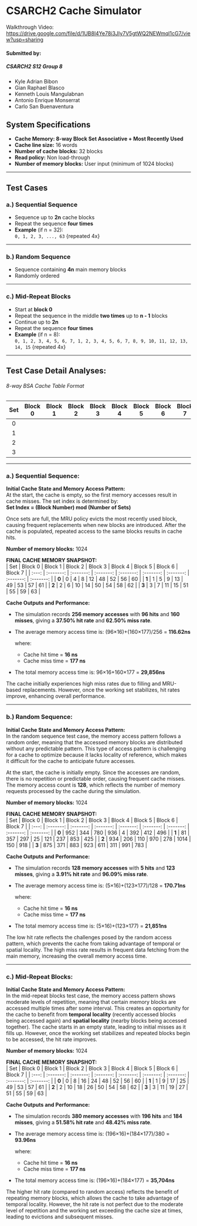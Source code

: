 # **CSARCH2 Cache Simulator**

Walkthrough Video: https://drive.google.com/file/d/1UB8l4Ye78i3JIy7V5gtWQ2NEWmql1cG7/view?usp=sharing

#### Submitted by:
##### CSARCH2 S12 Group 8
- Kyle Adrian Bibon
- Gian Raphael Blasco
- Kenneth Louis Mangulabnan
- Antonio Enrique Monserrat
- Carlo San Buenaventura


## **System Specifications**
- **Cache Memory: 8-way Block Set Associative + Most Recently Used**
- **Cache line size:** 16 words  
- **Number of cache blocks:** 32 blocks  
- **Read policy:** Non load-through  
- **Number of memory blocks:** User input (minimum of 1024 blocks)  

---

## **Test Cases**
### **a.) Sequential Sequence**  
- Sequence up to **2n** cache blocks  
- Repeat the sequence **four times**  
- **Example** (if n = 32):  
  `0, 1, 2, 3, ..., 63` {repeated 4x}  

---
### **b.) Random Sequence**  
- Sequence containing **4n** main memory blocks  
- Randomly ordered  

---
### **c.) Mid-Repeat Blocks**  
- Start at **block 0**  
- Repeat the sequence in the middle **two times** up to **n - 1** blocks  
- Continue up to **2n**  
- Repeat the sequence **four times**  
- **Example** (if n = 8):  
  `0, 1, 2, 3, 4, 5, 6, 7, 1, 2, 3, 4, 5, 6, 7, 8, 9, 10, 11, 12, 13, 14, 15` {repeated 4x}  

---
## Test Case Detail Analyses:
###### 8-way BSA Cache Table Format  
|  Set  | Block 0 | Block 1 | Block 2 | Block 3 | Block 4 | Block 5 | Block 6 | Block 7 |
| :---: | ------- | ------- | ------- | ------- | ------- | ------- | ------- | ------- |
|   0   |         |         |         |         |         |         |         |         |
|   1   |         |         |         |         |         |         |         |         |
|   2   |         |         |         |         |         |         |         |         |
|   3   |         |         |         |         |         |         |         |         |

---

### a.) **Sequential Sequence:**  
**Initial Cache State and Memory Access Pattern:**  
At the start, the cache is empty, so the first memory accesses result in cache misses. The set index is determined by:  
**Set Index = (Block Number) mod (Number of Sets)**  

Once sets are full, the MRU policy evicts the most recently used block, causing frequent replacements when new blocks are introduced. After the cache is populated, repeated access to the same blocks results in cache hits. 

**Number of memory blocks:** 1024  

**FINAL CACHE MEMORY SNAPSHOT:**  
|  Set  |  Block 0  |  Block 1  |  Block 2  |  Block 3  |  Block 4  |  Block 5  |  Block 6  |  Block 7  |
| :---: | :-------: | :-------: | :-------: | :-------: | :-------: | :-------: | :-------: | :-------: |
| **0** |     0     |     4     |     8     |     12    |     48    |     52    |     56    |     60    |
| **1** |     1     |     5     |     9     |     13    |     49    |     53    |     57    |     61    |
| **2** |     2     |     6     |     10    |     14    |     50    |     54    |     58    |     62    |
| **3** |     3     |     7     |     11    |     15    |     51    |     55    |     59    |     63    |

**Cache Outputs and Performance:**  
- The simulation records **256 memory accesses** with **96 hits** and **160 misses**, giving a **37.50% hit rate** and **62.50% miss rate**.  
- The average memory access time is:  (96×16)+(160×177)/256 = **116.62ns**
  
  where:  
  - Cache hit time = **16 ns**  
  - Cache miss time = **177 ns**
    
- The total memory access time is: 96×16+160×177 = **29,856ns**

The cache initially experiences high miss rates due to filling and MRU-based replacements. However, once the working set stabilizes, hit rates improve, enhancing overall performance.  

---

### b.) **Random Sequence:**  
**Initial Cache State and Memory Access Pattern:**  
In the random sequence test case, the memory access pattern follows a random order, meaning that the accessed memory blocks are distributed without any predictable pattern. This type of access pattern is challenging for a cache to optimize because it lacks locality of reference, which makes it difficult for the cache to anticipate future accesses.  

At the start, the cache is initially empty. Since the accesses are random, there is no repetition or predictable order, causing frequent cache misses. The memory access count is **128**, which reflects the number of memory requests processed by the cache during the simulation.  

**Number of memory blocks:** 1024  

**FINAL CACHE MEMORY SNAPSHOT:**  
|  Set  |  Block 0  |  Block 1  |  Block 2  |  Block 3  |  Block 4  |  Block 5  |  Block 6  |  Block 7  |
| :---: | :-------: | :-------: | :-------: | :-------: | :-------: | :-------: | :-------: | :-------: |
| **0** |    952    |    344    |    780    |    936    |     4     |    392    |    412    |    496    |
| **1** |    81     |    357    |    297    |    25     |    121    |    237    |    853    |    425    |
| **2** |    934    |    206    |    110    |    970    |    278    |    1014   |    150    |    918    |
| **3** |    875    |    371    |    883    |    923    |    611    |    311    |    991    |    783    |

**Cache Outputs and Performance:**  
- The simulation records **128 memory accesses** with **5 hits** and **123 misses**, giving a **3.91% hit rate** and **96.09% miss rate**.  
- The average memory access time is:  (5×16)+(123×177)/128 = **170.71ns**

   where:  
  - Cache hit time = **16 ns**  
  - Cache miss time = **177 ns**
    
- The total memory access time is: (5×16)+(123×177) = **21,851ns**
  
The low hit rate reflects the challenges posed by the random access pattern, which prevents the cache from taking advantage of temporal or spatial locality. The high miss rate results in frequent data fetching from the main memory, increasing the overall memory access time. 

---

### c.) **Mid-Repeat Blocks:**  
**Initial Cache State and Memory Access Pattern:**  
In the mid-repeat blocks test case, the memory access pattern shows moderate levels of repetition, meaning that certain memory blocks are accessed multiple times after some interval. This creates an opportunity for the cache to benefit from **temporal locality** (recently accessed blocks being accessed again) and **spatial locality** (nearby blocks being accessed together). The cache starts in an empty state, leading to initial misses as it fills up. However, once the working set stabilizes and repeated blocks begin to be accessed, the hit rate improves.  

**Number of memory blocks:** 1024  

**FINAL CACHE MEMORY SNAPSHOT:**  
|  Set  |  Block 0  |  Block 1  |  Block 2  |  Block 3  |  Block 4  |  Block 5  |  Block 6  |  Block 7  |
| :---: | :-------: | :-------: | :-------: | :-------: | :-------: | :-------: | :-------: | :-------: |
| **0** |     0     |     8     |     16    |     24    |     48    |     52    |     56    |     60    |
| **1** |     1     |     9     |     17    |     25    |     49    |     53    |     57    |     61    |
| **2** |     2     |     10    |     18    |     26    |     50    |     54    |     58    |     62    |
| **3** |     3     |     11    |     19    |     27    |     51    |     55    |     59    |     63    |

**Cache Outputs and Performance:**  
- The simulation records **380 memory accesses** with **196 hits** and **184 misses**, giving a **51.58% hit rate** and **48.42% miss rate**.  
- The average memory access time is: (196×16)+(184×177)/380 = **93.96ns**

   where:  
  - Cache hit time = **16 ns**  
  - Cache miss time = **177 ns**
  
- The total memory access time is:  (196×16)+(184×177) = **35,704ns**

The higher hit rate (compared to random access) reflects the benefit of repeating memory blocks, which allows the cache to take advantage of temporal locality. However, the hit rate is not perfect due to the moderate level of repetition and the working set exceeding the cache size at times, leading to evictions and subsequent misses.
